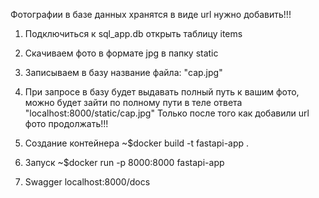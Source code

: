 Фотографии в базе данных хранятся в виде url нужно добавить!!!
1. Подключиться к sql_app.db открыть таблицу items
2. Скачиваем фото в формате jpg в папку static
3. Записываем в базу название файла: "cap.jpg"
4. При запросе в базу будет выдавать полный путь к вашим фото, можно будет зайти по 
полному пути в теле ответа "localhost:8000/static/cap.jpg"
Только после того как добавили url фото продолжать!!!


1. Создание контейнера ~$docker build -t fastapi-app .
2. Запуск ~$docker run -p 8000:8000 fastapi-app
3. Swagger localhost:8000/docs